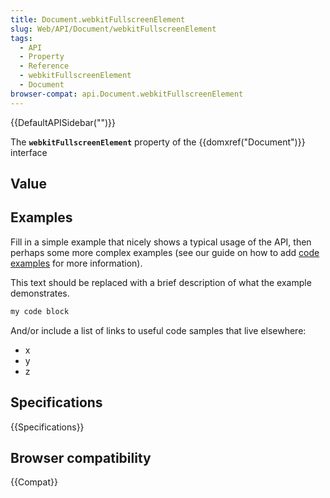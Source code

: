 ```yaml
---
title: Document.webkitFullscreenElement
slug: Web/API/Document/webkitFullscreenElement
tags:
  - API
  - Property
  - Reference
  - webkitFullscreenElement
  - Document
browser-compat: api.Document.webkitFullscreenElement
---
```

{{DefaultAPISidebar("")}}

The **`webkitFullscreenElement`** property of the {{domxref("Document")}} interface 

## Value



## Examples

Fill in a simple example that nicely shows a typical usage of the API, then perhaps some more complex examples (see our guide on how to add [code examples](/en-US/docs/MDN/Contribute/Structures/Code_examples) for more information).

This text should be replaced with a brief description of what the example demonstrates.

```js
my code block
```

And/or include a list of links to useful code samples that live elsewhere:

*   x
*   y
*   z

## Specifications

{{Specifications}}

## Browser compatibility

{{Compat}}


